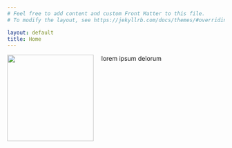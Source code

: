 ```yaml
---
# Feel free to add content and custom Front Matter to this file.
# To modify the layout, see https://jekyllrb.com/docs/themes/#overriding-theme-defaults

layout: default
title: Home
---
```

<img align="left" src="/files/seahorce_logo.jpg" width="200" style="padding-right: 15px; padding-bottom: 15px">

lorem ipsum delorum 